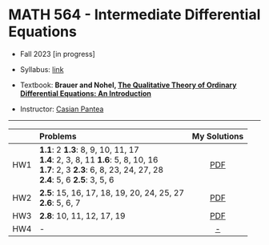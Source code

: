 # MATH 564 - Intermediate Differential Equations

- Fall 2023 [in progress]

- Syllabus: [link](syllabus.pdf)
 
- Textbook: **Brauer and Nohel, [The Qualitative Theory of Ordinary Differential Equations: An Introduction](https://a.co/d/ihP8IH8)**


- Instructor: [Casian Pantea](http://math.wvu.edu/~capantea/)

---

|  | Problems | My Solutions |
| :---:|:---|:---:|
| HW1 | **1.1**: 2 **1.3**: 8, 9, 10, 11, 17 </br> **1.4**: 2, 3, 8, 11 **1.6**: 5, 8, 10, 16 </br>  **1.7**: 2, 3 **2.3**: 6, 8, 23, 24, 27, 28 </br>  **2.4**: 5, 6 **2.5**: 3, 5, 6 | [PDF](assignments/HW1.pdf) |
| HW2 | **2.5**: 15, 16, 17, 18, 19, 20, 24, 25, 27 </br> **2.6**: 5, 6, 7  | [PDF](assignments/HW2.pdf) |
| HW3 | **2.8**: 10, 11, 12, 17, 19   | [PDF](assignments/HW3.pdf) |
| HW4 |- | [-]() |

